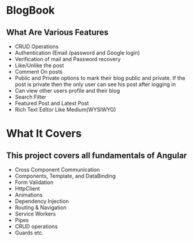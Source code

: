 # BlogBook



## What Are Various Features
- CRUD Operations
- Authentication (Email /password and Google login)
- Verification of mail and Password recovery
- Like/Unlike the post
- Comment On posts
- Public and Private options to mark their blog public and private. If the post is private then the only user can see his post after logging in
- Can view other users profile and their blog
- Search Filter
- Featured Post and Latest Post
- Rich Text Editor Like Medium(WYSIWYG)

# What It Covers

## This project covers all fundamentals of Angular

- Cross Component Communication
- Components, Template, and DataBinding
- Form Validation
- HttpClient
- Animations
- Dependency Injection
- Routing & Navigation
- Service Workers
- Pipes
- CRUD operations
- Guards etc.

